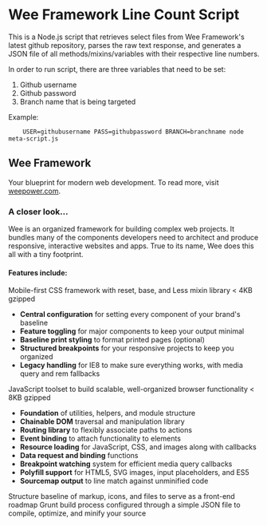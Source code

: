 # Wee Framework Line Count Script

This is a Node.js script that retrieves select files from
Wee Framework's latest github repository, parses the raw text
response, and generates a JSON file of all methods/mixins/variables with
their respective line numbers.

In order to run script, there are three variables that need to be set:

1. Github username
2. Github password
3. Branch name that is being targeted

Example:

		USER=githubusername PASS=githubpassword BRANCH=branchname node meta-script.js

## Wee Framework

Your blueprint for modern web development. To read more, visit [weepower.com](http://www.weepower.com).

### A closer look...

Wee is an organized framework for building complex web projects. It bundles many of the components developers need to architect and produce responsive, interactive websites and apps. True to its name, Wee does this all with a tiny footprint.

#### Features include:

Mobile-first CSS framework with reset, base, and Less mixin library < 4KB gzipped

* **Central configuration** for setting every component of your brand's baseline
* **Feature toggling** for major components to keep your output minimal
* **Baseline print styling** to format printed pages (optional)
* **Structured breakpoints** for your responsive projects to keep you organized
* **Legacy handling** for IE8 to make sure everything works, with media query and rem fallbacks

JavaScript toolset to build scalable, well-organized browser functionality < 8KB gzipped

* **Foundation** of utilities, helpers, and module structure
* **Chainable DOM** traversal and manipulation library
* **Routing library** to flexibly associate paths to actions
* **Event binding** to attach functionality to elements
* **Resource loading** for JavaScript, CSS, and images along with callbacks
* **Data request and binding** functions
* **Breakpoint watching** system for efficient media query callbacks
* **Polyfill support** for HTML5, SVG images, input placeholders, and ES5
* **Sourcemap output** to line match against unminified code

Structure baseline of markup, icons, and files to serve as a front-end roadmap
Grunt build process configured through a simple JSON file to compile, optimize, and minify your source